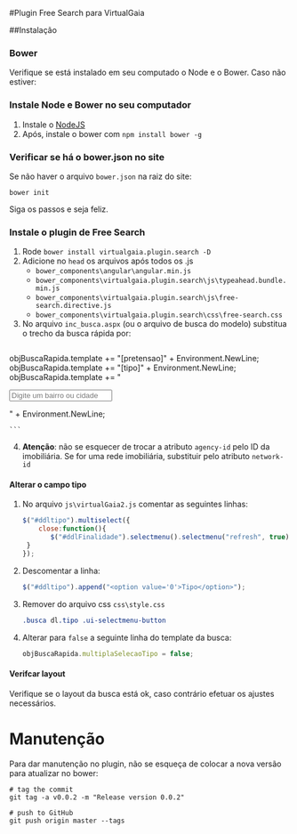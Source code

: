 #Plugin Free Search para VirtualGaia

##Instalação

### Bower
Verifique se está instalado em seu computado o Node e o Bower. Caso não estiver:

### Instale Node e Bower no seu computador
 1. Instale o  [NodeJS](https://nodejs.org/en/)
 2. Após, instale o bower com `npm install bower -g`

### Verificar se há o bower.json no site
Se não haver o arquivo `bower.json`  na raiz do site:
```shell
bower init
```
Siga os passos e seja feliz.

### Instale o plugin de Free Search

 1. Rode `bower install virtualgaia.plugin.search -D`
 2. Adicione no `head` os arquivos  após todos os .js 
	 - `bower_components\angular\angular.min.js` 
	 - `bower_components\virtualgaia.plugin.search\js\typeahead.bundle.min.js` 
	 - `bower_components\virtualgaia.plugin.search\js\free-search.directive.js` 
	 - `bower_components\virtualgaia.plugin.search\css\free-search.css` 
 3. No arquivo `inc_busca.aspx` (ou o arquivo de busca do modelo) substitua o trecho da busca rápida por:
	```C#
objBuscaRapida.template += "[pretensao]" + Environment.NewLine;         
objBuscaRapida.template += "[tipo]" + Environment.NewLine;                      
objBuscaRapida.template += "<dl class='searchfree'><input type='text' agency-id='123' class='form-control' placeholder='Digite um bairro ou cidade' free-search /></dl>" + Environment.NewLine;

	```
 4. **Atenção**: não se esquecer de trocar a atributo `agency-id` pelo ID da imobiliária. Se for uma rede imobiliária, substituir pelo atributo `network-id`

#### Alterar o campo tipo

 1. No arquivo `js\virtualGaia2.js` comentar as seguintes linhas:
 	```javascript
 	$("#ddltipo").multiselect({
		close:function(){
    	   $("#ddlFinalidade").selectmenu().selectmenu("refresh", true);
  	 }
 	});

 	```
 2. Descomentar a linha:
 	```javascript
 	$("#ddltipo").append("<option value='0'>Tipo</option>");

 	```
 3. Remover do arquivo css `css\style.css`
 	```css
 	.busca dl.tipo .ui-selectmenu-button

	```
 4. Alterar para `false` a seguinte linha do template da busca:
 	```javascript
 	objBuscaRapida.multiplaSelecaoTipo = false;

 	```
 	
#### Verifcar layout

Verifique se o layout da busca está ok, caso contrário efetuar os ajustes necessários.


# Manutenção

Para dar manutenção no plugin, não se esqueça de colocar a nova versão para atualizar no bower:

 ```shell
# tag the commit
git tag -a v0.0.2 -m "Release version 0.0.2"

# push to GitHub
git push origin master --tags  
 ```